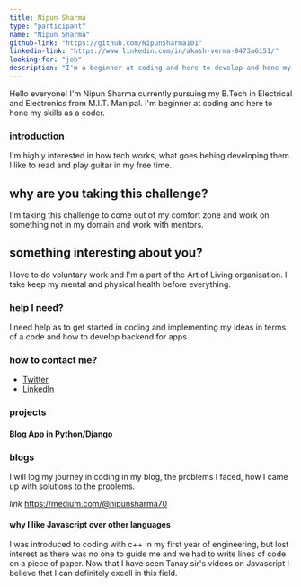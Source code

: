 ```yaml
---
title: Nipun Sharma
type: "participant"
name: "Nipun Sharma"
github-link: "https://github.com/NipunSharma101"
linkedin-link: "https://www.linkedin.com/in/akash-verma-8473a6151/"
looking-for: "job"
description: "I'm a beginner at coding and here to develop and hone my skills"
---
```


Hello everyone! I'm Nipun Sharma currently pursuing my B.Tech in Electrical and Electronics from M.I.T. Manipal. I'm beginner at coding and here to hone my skills as a coder. 

### introduction

I'm highly interested in how tech works, what goes behing developing them. I like to read and play guitar in my free time.

## why are you taking this challenge?

I'm taking this challenge to come out of my comfort zone and work on something not in my domain and work with mentors.

## something interesting about you?

I love to do voluntary work and I'm a part of the Art of Living organisation. I take keep my mental and physical health before everything.

### help I need?

I need help as to get started in coding and implementing my ideas in terms of a code and how to develop backend for apps

### how to contact me?

- [Twitter](https://twitter.com/Nipunjgd)
- [LinkedIn](https://www.linkedin.com/in/nipun-sharma-112901183)

### projects





#### Blog App in Python/Django



### blogs

I will log my journey in coding in my blog, the problems I faced, how I came up with solutions to the problems.

_link_ https://medium.com/@nipunsharma70

#### why I like Javascript over other languages
I was introduced to coding with c++ in my first year of engineering, but lost interest as there was no one to guide me and we had to write lines of code on a piece of paper. Now that I have seen Tanay sir's videos on Javascript I believe that I can definitely excell in this field.



